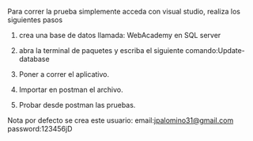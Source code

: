 Para correr la prueba simplemente acceda con visual studio, realiza los siguientes pasos
1. crea una base de datos llamada: WebAcademy en SQL server

2. abra la terminal de paquetes y escriba el siguiente comando:Update-database
3. Poner a correr el aplicativo.
4. Importar en postman el archivo.
5. Probar desde postman las pruebas.

Nota por defecto se crea este usuario:
email:jpalomino31@gmail.com
password:123456jD
